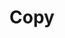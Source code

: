 ---
template: ArticlePage
title: Copy
intro: >-
  
description: >-
  
background: bg-white
lang: true
---